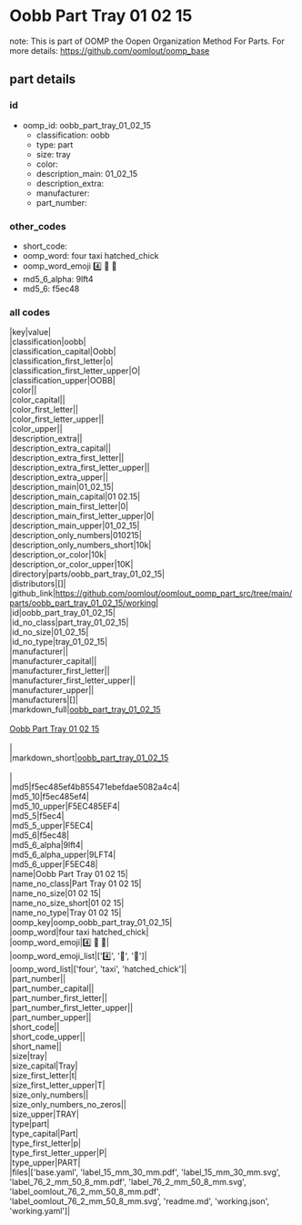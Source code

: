 # Oobb Part Tray 01 02 15  

note: This is part of OOMP the Oopen Organization Method For Parts. For more details: https://github.com/oomlout/oomp_base

##  part details





### id
* oomp_id: oobb_part_tray_01_02_15
  * classification: oobb
  * type: part
  * size: tray
  * color: 
  * description_main: 01_02_15
  * description_extra: 
  * manufacturer: 
  * part_number: 

### other_codes
* short_code: 
* oomp_word: four taxi hatched_chick
* oomp_word_emoji :four: :taxi: :hatched_chick:
* md5_6_alpha: 9lft4
* md5_6: f5ec48

### all codes 
|key|value|  
|classification|oobb|  
|classification_capital|Oobb|  
|classification_first_letter|o|  
|classification_first_letter_upper|O|  
|classification_upper|OOBB|  
|color||  
|color_capital||  
|color_first_letter||  
|color_first_letter_upper||  
|color_upper||  
|description_extra||  
|description_extra_capital||  
|description_extra_first_letter||  
|description_extra_first_letter_upper||  
|description_extra_upper||  
|description_main|01_02_15|  
|description_main_capital|01 02.15|  
|description_main_first_letter|0|  
|description_main_first_letter_upper|0|  
|description_main_upper|01_02_15|  
|description_only_numbers|010215|  
|description_only_numbers_short|10k|  
|description_or_color|10k|  
|description_or_color_upper|10K|  
|directory|parts/oobb_part_tray_01_02_15|  
|distributors|[]|  
|github_link|https://github.com/oomlout/oomlout_oomp_part_src/tree/main/parts/oobb_part_tray_01_02_15/working|  
|id|oobb_part_tray_01_02_15|  
|id_no_class|part_tray_01_02_15|  
|id_no_size|01_02_15|  
|id_no_type|tray_01_02_15|  
|manufacturer||  
|manufacturer_capital||  
|manufacturer_first_letter||  
|manufacturer_first_letter_upper||  
|manufacturer_upper||  
|manufacturers|[]|  
|markdown_full|[oobb_part_tray_01_02_15](https://github.com/oomlout/oomlout_oomp_part_src/tree/main/parts/oobb_part_tray_01_02_15/working)<br>[](https://github.com/oomlout/oomlout_oomp_part_src/tree/main/parts/oobb_part_tray_01_02_15/working)<br>[Oobb Part Tray 01 02 15](https://github.com/oomlout/oomlout_oomp_part_src/tree/main/parts/oobb_part_tray_01_02_15/working)<br><br>|  
|markdown_short|[oobb_part_tray_01_02_15](https://github.com/oomlout/oomlout_oomp_part_src/tree/main/parts/oobb_part_tray_01_02_15/working)<br><br>|  
|md5|f5ec485ef4b855471ebefdae5082a4c4|  
|md5_10|f5ec485ef4|  
|md5_10_upper|F5EC485EF4|  
|md5_5|f5ec4|  
|md5_5_upper|F5EC4|  
|md5_6|f5ec48|  
|md5_6_alpha|9lft4|  
|md5_6_alpha_upper|9LFT4|  
|md5_6_upper|F5EC48|  
|name|Oobb Part Tray 01 02 15|  
|name_no_class|Part Tray 01 02 15|  
|name_no_size|01 02 15|  
|name_no_size_short|01 02 15|  
|name_no_type|Tray 01 02 15|  
|oomp_key|oomp_oobb_part_tray_01_02_15|  
|oomp_word|four taxi hatched_chick|  
|oomp_word_emoji|:four: :taxi: :hatched_chick:|  
|oomp_word_emoji_list|[':four:', ':taxi:', ':hatched_chick:']|  
|oomp_word_list|['four', 'taxi', 'hatched_chick']|  
|part_number||  
|part_number_capital||  
|part_number_first_letter||  
|part_number_first_letter_upper||  
|part_number_upper||  
|short_code||  
|short_code_upper||  
|short_name||  
|size|tray|  
|size_capital|Tray|  
|size_first_letter|t|  
|size_first_letter_upper|T|  
|size_only_numbers||  
|size_only_numbers_no_zeros||  
|size_upper|TRAY|  
|type|part|  
|type_capital|Part|  
|type_first_letter|p|  
|type_first_letter_upper|P|  
|type_upper|PART|  
|files|['base.yaml', 'label_15_mm_30_mm.pdf', 'label_15_mm_30_mm.svg', 'label_76_2_mm_50_8_mm.pdf', 'label_76_2_mm_50_8_mm.svg', 'label_oomlout_76_2_mm_50_8_mm.pdf', 'label_oomlout_76_2_mm_50_8_mm.svg', 'readme.md', 'working.json', 'working.yaml']|  
